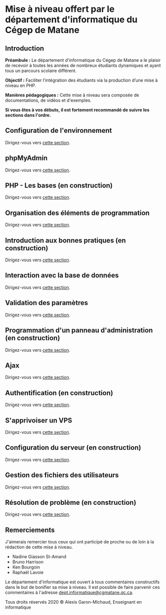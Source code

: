 # Mise à niveau offert par le département d'informatique du Cégep de Matane

## Introduction

__Préambule :__ Le département d'informatique du Cégep de Matane a le plaisir de recevoir à toutes les années de nombreux étudiants dynamiques et ayant tous un parcours scolaire différent.

__Objectif :__ Faciliter l’intégration des étudiants via la production d’une mise à niveau en PHP.

__Manières pédagogiques :__ Cette mise à niveau sera composée de documentations, de vidéos et d'exemples.

__Si vous êtes à vos débuts, il est fortement recommandé de suivre les sections dans l'ordre.__

## Configuration de l'environnement

Dirigez-vous vers [cette section](/configuration-environnement/README.md).

## phpMyAdmin

Dirigez-vous vers [cette section](/phpMyAdmin/README.md).

## PHP - Les bases (en construction)

Dirigez-vous vers [cette section](/bases-php/README.md).

## Organisation des éléments de programmation

Dirigez-vous vers [cette section](/organisation-elements-programmation/README.md).

## Introduction aux bonnes pratiques (en construction)

Dirigez-vous vers [cette section](/bonnes-pratiques/README.md).

## Interaction avec la base de données

Dirigez-vous vers [cette section](/interaction-base-de-donnees/README.md).

## Validation des paramètres

Dirigez-vous vers [cette section](/validation-parametres/README.md).

## Programmation d'un panneau d'administration (en construction)

Dirigez-vous vers [cette section](/programmation-panneau-administration/README.md).

## Ajax

Dirigez-vous vers [cette section](/ajax/README.md).

## Authentification (en construction)

Dirigez-vous vers [cette section](/authentification/README.md).

## S'apprivoiser un VPS

Dirigez-vous vers [cette section](/apprivoiser-vps/README.md).

## Configuration du serveur (en construction)

Dirigez-vous vers [cette section](/configuration-serveur/README.md).

## Gestion des fichiers des utilisateurs

Dirigez-vous vers [cette section](/gestion-fichiers-utilisateurs/README.md).

## Résolution de problème (en construction)

Dirigez-vous vers [cette section](/resolution-probleme/README.md).

## Remerciements

J'aimerais remercier tous ceux qui ont participé de proche ou de loin à la rédaction de cette mise à niveau.

- Nadine Giasson St-Amand
- Bruno Harrison
- Ken Bourgoin
- Raphaël Lavoie

Le département d'informatique est ouvert à tous commentaires constructifs dans le but de bonifier sa mise à niveau.  Il est possible de faire parvenir ces commentaires à l'adresse <dept.informatique@cgmatane.qc.ca>.

Tous droits réservés 2020 © Alexis Garon-Michaud, Enseignant en informatique
